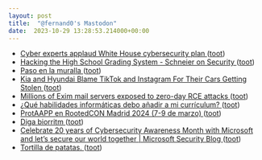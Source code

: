 ```yaml
---
layout: post
title:  "@fernand0's Mastodon"
date:  2023-10-29 13:28:53.214000+00:00
---
```

*  [Cyber experts applaud White House cybersecurity plan ](https://securityintelligence.com/articles/cyber-experts-applaud-new-white-house-cybersecurity-plan) ([toot](https://mastodon.social/@fernand0/111318540826205640))
*  [Hacking the High School Grading System - Schneier on Security ](https://www.schneier.com/blog/archives/2023/10/hacking-the-high-school-grading-system.htm) ([toot](https://mastodon.social/@fernand0/111318256493230812))
*  [Paso en la muralla ](https://www.flickr.com/photos/fernand0/53267469229) ([toot](https://mastodon.social/@fernand0/111318075779020671))
*  [Kia and Hyundai Blame TikTok and Instagram For Their Cars Getting Stolen ](https://www.vice.com/en/article/bvj5jv/kia-and-hyundai-blame-tiktok-and-instagram-for-their-cars-getting-stole) ([toot](https://mastodon.social/@fernand0/111317996015748608))
*  [Millions of Exim mail servers exposed to zero-day RCE attacks ](https://www.bleepingcomputer.com/news/security/millions-of-exim-mail-servers-exposed-to-zero-day-rce-attacks) ([toot](https://mastodon.social/@fernand0/111317748487658379))
*  [¿Qué habilidades informáticas debo añadir a mi currículum? ](https://theconversation.com/que-habilidades-informaticas-debo-anadir-a-mi-curriculum-21444) ([toot](https://mastodon.social/@fernand0/111317513052114431))
*  [ProtAAPP en RootedCON Madrid 2024 (7-9 de marzo) ](https://www.protaapp.com/2023/10/rootedconcfp2024.htm) ([toot](https://mastodon.social/@fernand0/111317381405536273))
*  [Diga biorritm ](https://mastodon.social/@fernand0/111316333339316553) ([toot](https://mastodon.social/@fernand0/111316333339316553))
*  [Celebrate 20 years of Cybersecurity Awareness Month with Microsoft and let’s secure our world together \| Microsoft Security Blog ](https://www.microsoft.com/en-us/security/blog/2023/10/02/celebrate-20-years-of-cybersecurity-awareness-month-with-microsoft-and-lets-secure-our-world-together) ([toot](https://mastodon.social/@fernand0/111314051105093468))
*  [Tortilla de patatas. ](https://avecesunafoto.wordpress.com/2023/10/28/tortilla-de-patatas) ([toot](https://mastodon.social/@fernand0/111313770828316248))
